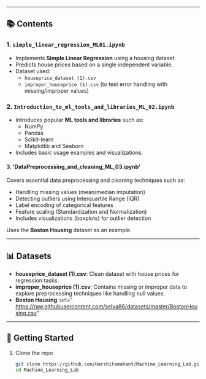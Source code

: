 
---

## 📚 Contents

### 1. `simple_linear_regression_ML01.ipynb`
- Implements **Simple Linear Regression** using a housing dataset.
- Predicts house prices based on a single independent variable.
- Dataset used:  
  - `houseprice_dataset (1).csv`  
  - `improper_houseprice (1).csv` (to test error handling with missing/improper values)

### 2. `Introduction_to_ml_tools_and_libraries_ML_02.ipynb`
- Introduces popular **ML tools and libraries** such as:
  - NumPy
  - Pandas
  - Scikit-learn
  - Matplotlib and Seaborn
- Includes basic usage examples and visualizations.

#### 3. 'DataPreprocessing_and_cleaning_ML_03.ipynb'  
Covers essential data preprocessing and cleaning techniques such as:  

- Handling missing values (mean/median imputation)  
- Detecting outliers using Interquartile Range (IQR)  
- Label encoding of categorical features  
- Feature scaling (Standardization and Normalization)  
- Includes visualizations (boxplots) for outlier detection  

Uses the **Boston Housing** dataset as an example.  

---

## 📊 Datasets

- **houseprice_dataset (1).csv**: Clean dataset with house prices for regression tasks.
- **improper_houseprice (1).csv**: Contains missing or improper data to explore preprocessing techniques like handling null values.
- **Boston Housing** :url=" https://raw.githubusercontent.com/selva86/datasets/master/BostonHousing.csv"

---

## 🚀 Getting Started

1. Clone the repo  
   ```bash
   git clone https://github.com/Harshitamahant/Machine_Learning_Lab.git
   cd Machine_Learning_Lab
